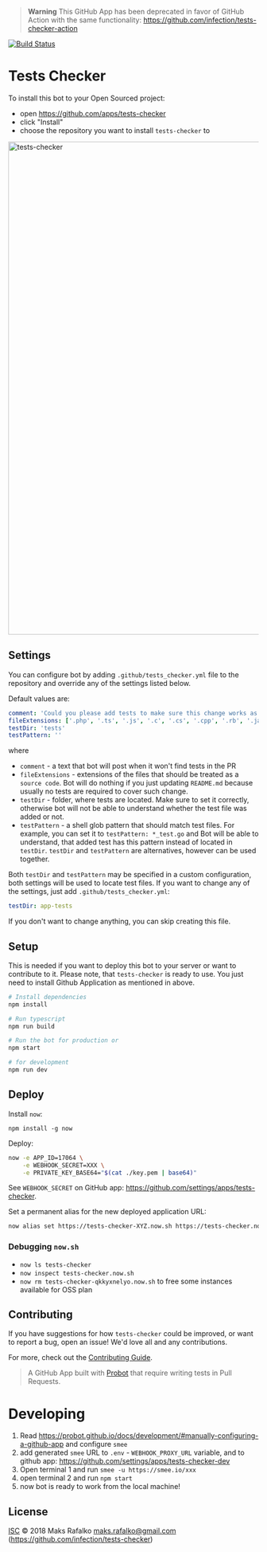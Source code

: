 > **Warning**
> This GitHub App has been deprecated in favor of GitHub Action with the same functionality: https://github.com/infection/tests-checker-action

[![Build Status](https://travis-ci.org/infection/tests-checker.svg?branch=master)](https://travis-ci.org/infection/tests-checker)

# Tests Checker

To install this bot to your Open Sourced project:

* open https://github.com/apps/tests-checker
* click "Install"
* choose the repository you want to install `tests-checker` to

<img width="990" alt="tests-checker" src="https://user-images.githubusercontent.com/3725595/45590526-b7f3fa00-b942-11e8-972d-143c0b367017.png">


## Settings

You can configure bot by adding `.github/tests_checker.yml` file to the repository and override any of the settings listed below.

Default values are:

```yaml
comment: 'Could you please add tests to make sure this change works as expected?',
fileExtensions: ['.php', '.ts', '.js', '.c', '.cs', '.cpp', '.rb', '.java']
testDir: 'tests'
testPattern: ''
```

where

* `comment` - a text that bot will post when it won't find tests in the PR
* `fileExtensions` - extensions of the files that should be treated as a `source code`. Bot will do nothing if you just updating `README.md` because usually no tests are required to cover such change.
* `testDir` - folder, where tests are located. Make sure to set it correctly, otherwise bot will not be able to understand whether the test file was added or not.
* `testPattern` - a shell glob pattern that should match test files. For example, you can set it to `testPattern: *_test.go` and Bot will be able to understand, that added test has this pattern instead of located in `testDir`. `testDir` and `testPattern` are alternatives, however can be used together.

Both `testDir` and `testPattern` may be specified in a custom configuration, both settings will be used to locate test files.
If you want to change any of the settings, just add `.github/tests_checker.yml`:

```yaml
testDir: app-tests
```

If you don't want to change anything, you can skip creating this file.

## Setup

This is needed if you want to deploy this bot to your server or want to contribute to it.
Please note, that `tests-checker` is ready to use.
You just need to install Github Application as mentioned in above.

```sh
# Install dependencies
npm install

# Run typescript
npm run build

# Run the bot for production or
npm start

# for development
npm run dev
```

## Deploy

Install `now`:

`npm install -g now`

Deploy:

```bash
now -e APP_ID=17064 \
    -e WEBHOOK_SECRET=XXX \
    -e PRIVATE_KEY_BASE64="$(cat ./key.pem | base64)"
```

See `WEBHOOK_SECRET` on GitHub app: https://github.com/settings/apps/tests-checker.

Set a permanent alias for the new deployed application URL:

```bash
now alias set https://tests-checker-XYZ.now.sh https://tests-checker.now.sh
```

### Debugging `now.sh`

* `now ls tests-checker`
* `now inspect tests-checker.now.sh`
* `now rm tests-checker-qkkyxnelyo.now.sh` to free some instances available for OSS plan

## Contributing

If you have suggestions for how `tests-checker` could be improved, or want to report a bug, open an issue!
We'd love all and any contributions.

For more, check out the [Contributing Guide](CONTRIBUTING.md).

> A GitHub App built with [Probot](https://github.com/probot/probot) that require writing tests in Pull Requests.

# Developing

1. Read https://probot.github.io/docs/development/#manually-configuring-a-github-app and configure `smee`
2. add generated `smee` URL to `.env` - `WEBHOOK_PROXY_URL` variable, and to github app: https://github.com/settings/apps/tests-checker-dev
3. Open terminal 1 and run `smee -u https://smee.io/xxx`
4. open terminal 2 and run `npm start`
5. now bot is ready to work from the local machine! 

## License

[ISC](LICENSE) © 2018 Maks Rafalko <maks.rafalko@gmail.com> (https://github.com/infection/tests-checker)
